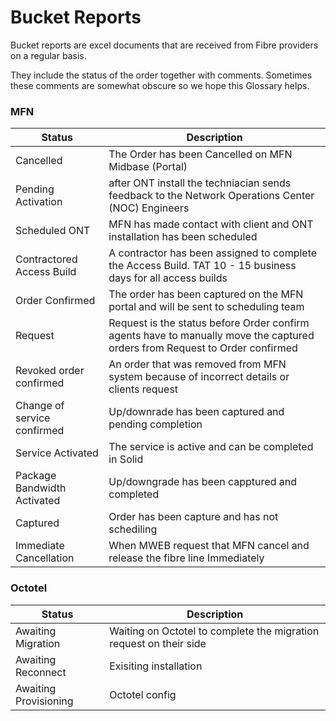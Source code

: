 # Bucket Reports

Bucket reports are excel documents that are received from Fibre providers on a regular basis. 

They include the status of the order together with comments. Sometimes these comments are somewhat obscure so we hope this Glossary helps.


### MFN

| Status                      | Description                                                                                                                 |
| --------------------------- | --------------------------------------------------------------------------------------------------------------------------- |
| Cancelled                   | The Order has been Cancelled on MFN Midbase (Portal)                                                                        |
| Pending Activation          | after ONT install the techniacian sends feedback to the Network Operations Center (NOC) Engineers                           |
| Scheduled ONT               | MFN has made contact with client and ONT installation has been scheduled                                                    |
| Contractored Access Build   | A contractor has been assigned to complete the Access Build. TAT 10 - 15 business days for all access builds                |
| Order Confirmed             | The order has been captured on the MFN portal and will be sent to scheduling team                                           |
| Request                     | Request is the status before Order confirm agents have to manually move the captured orders from Request to Order confirmed |
| Revoked order confirmed     | An order that was removed from MFN system because of incorrect details or clients request                                   |
| Change of service confirmed | Up/downrade has been captured and pending completion                                                                        |
| Service Activated           | The service is active and can be completed in Solid                                                                         |
| Package Bandwidth Activated | Up/downgrade has been capptured and completed                                                                               |
| Captured                    | Order has been capture and has not schediling                                                                               |
| Immediate Cancellation      | When MWEB request that MFN cancel and release the fibre line Immediately                                                    |



### Octotel

| Status                     | Description                                                               |
| -------------------------- | ------------------------------------------------------------------------- |
| Awaiting Migration         | Waiting on Octotel to complete the migration request on their side        |
| Awaiting Reconnect         | Exisiting installation                                                    |
| Awaiting Provisioning      | Octotel config
